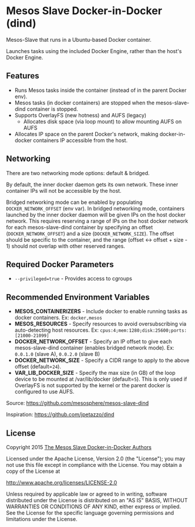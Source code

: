 # Mesos Slave Docker-in-Docker (dind)

Mesos-Slave that runs in a Ubuntu-based Docker container.

Launches tasks using the included Docker Engine, rather than the host's Docker Engine.

## Features

- Runs Mesos tasks inside the container (instead of in the parent Docker env).
- Mesos tasks (in docker containers) are stopped when the mesos-slave-dind container is stopped.
- Supports OverlayFS (new hotness) and AUFS (legacy)
  - Allocates disk space (via loop mount) to allow mounting AUFS on AUFS
- Allocates IP space on the parent Docker's network, making docker-in-docker containers IP accessible from the host.

## Networking

There are two networking mode options: default & bridged.

By default, the inner docker daemon gets its own network. These inner container IPs will not be accessible by the host.

Bridged networking mode can be enabled by populating `DOCKER_NETWORK_OFFSET` (env var). In bridged networking mode, containers launched by the inner docker daemon will be given IPs on the host docker network. This requires reserving a range of IPs on the host docker network for each mesos-slave-dind container by specifying an offset (`DOCKER_NETWORK_OFFSET`) and a size (`DOCKER_NETWORK_SIZE`). The offset should be specific to the container, and the range (offset <-> offset + size - 1) should not overlap with other reserved ranges.

## Required Docker Parameters

- `--privileged=true` - Provides access to cgroups

## Recommended Environment Variables

- **MESOS_CONTAINERIZERS** - Include docker to enable running tasks as docker containers. Ex: `docker,mesos`
- **MESOS_RESOURCES** - Specify resources to avoid oversubscribing via auto-detecting host resources. Ex: `cpus:4;mem:1280;disk:25600;ports:[21000-21099]`
- **DOCKER_NETWORK_OFFSET** - Specify an IP offset to give each mesos-slave-dind container (enables bridged network mode). Ex: `0.0.1.0` (slave A), `0.0.2.0` (slave B)
- **DOCKER_NETWORK_SIZE** - Specify a CIDR range to apply to the above offset (default=`24`).
- **VAR_LIB_DOCKER_SIZE** - Specify the max size (in GB) of the loop device to be mounted at /var/lib/docker (default=`5`). This is only used if OverlayFS is not supported by the kernel or the parent docker is configured to use AUFS.

Source: <https://github.com/mesosphere/mesos-slave-dind>

Inspiration: <https://github.com/jpetazzo/dind>

## License

Copyright 2015 [The Mesos Slave Docker-in-Docker Authors](./AUTHORS.md)

Licensed under the Apache License, Version 2.0 (the "License");
you may not use this file except in compliance with the License.
You may obtain a copy of the License at

http://www.apache.org/licenses/LICENSE-2.0

Unless required by applicable law or agreed to in writing, software
distributed under the License is distributed on an "AS IS" BASIS,
WITHOUT WARRANTIES OR CONDITIONS OF ANY KIND, either express or implied.
See the License for the specific language governing permissions and
limitations under the License.
